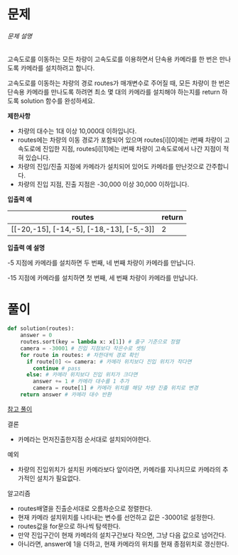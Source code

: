 # 문제

###### 문제 설명

고속도로를 이동하는 모든 차량이 고속도로를 이용하면서 단속용 카메라를 한 번은 만나도록 카메라를 설치하려고 합니다.

고속도로를 이동하는 차량의 경로 routes가 매개변수로 주어질 때, 모든 차량이 한 번은 단속용 카메라를 만나도록 하려면 최소 몇 대의 카메라를 설치해야 하는지를 return 하도록 solution 함수를 완성하세요.

**제한사항**

- 차량의 대수는 1대 이상 10,000대 이하입니다.
- routes에는 차량의 이동 경로가 포함되어 있으며 routes[i][0]에는 i번째 차량이 고속도로에 진입한 지점, routes[i][1]에는 i번째 차량이 고속도로에서 나간 지점이 적혀 있습니다.
- 차량의 진입/진출 지점에 카메라가 설치되어 있어도 카메라를 만난것으로 간주합니다.
- 차량의 진입 지점, 진출 지점은 -30,000 이상 30,000 이하입니다.

**입출력 예**

| routes                                    | return |
| ----------------------------------------- | ------ |
| [[-20,-15], [-14,-5], [-18,-13], [-5,-3]] | 2      |

**입출력 예 설명**

-5 지점에 카메라를 설치하면 두 번째, 네 번째 차량이 카메라를 만납니다.

-15 지점에 카메라를 설치하면 첫 번째, 세 번째 차량이 카메라를 만납니다.



# 풀이

```python
def solution(routes):
    answer = 0
    routes.sort(key = lambda x: x[1]) # 출구 기준으로 정렬
    camera = -30001 # 진입 지점보다 작은수로 셋팅
    for route in routes: # 차한대씩 경로 확인
      if route[0] <= camera: # 카메라 위치보다 진입 위치가 작다면
        continue # pass
      else: # 카메라 위치보다 진입 위치가 크다면
        answer += 1 # 카메라 대수를 1 추가
        camera = route[1] # 카메라 위치를 해당 차량 진출 위치로 변경
    return answer # 카메라 대수 반환
```

[참고 풀이](https://programmers.co.kr/questions/27135)

결론

- 카메라는 먼저진출한지점 순서대로 설치되어야한다.

예외

- 차량의 진입위치가 설치된 카메라보다 앞이라면, 카메라를 지나치므로 카메라의 추가적인 설치가 필요없다.

알고리즘

- routes배열을 진출순서대로 오름차순으로 정렬한다.
- 현재 카메라 설치위치를 나타내는 변수를 선언하고 값은 -30001로 설정한다.
- routes값을 for문으로 하나씩 탐색한다.
- 만약 진입구간이 현재 카메라의 설치구간보다 작으면, 그냥 다음 값으로 넘어간다.
- 아니라면, answer에 1을 더하고, 현재 카메라의 위치를 현재 종점위치로 갱신한다.